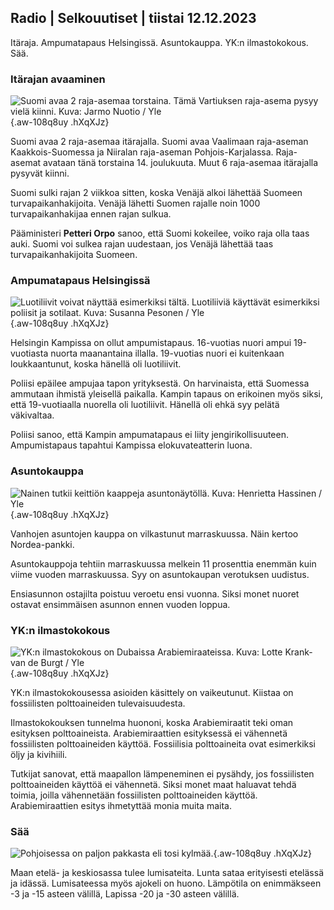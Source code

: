 ## Radio \| Selkouutiset \| tiistai 12.12.2023

Itäraja. Ampumatapaus Helsingissä. Asuntokauppa. YK:n ilmastokokous. Sää.

### Itärajan avaaminen

![Suomi avaa 2 raja-asemaa torstaina. Tämä Vartiuksen raja-asema pysyy vielä kiinni. Kuva: Jarmo Nuotio / Yle](https://images.cdn.yle.fi/image/upload/c_crop,h_2098,w_3730,x_1,y_0/ar_1.7777777777777777,c_fill,g_faces,h_675,w_1200/dpr_1.0/q_auto:eco/f_auto/fl_lossy/v1702384366/39-1214341657850ad684de){.aw-108q8uy .hXqXJz}

Suomi avaa 2 raja-asemaa itärajalla. Suomi avaa Vaalimaan raja-aseman Kaakkois-Suomessa ja Niiralan raja-aseman Pohjois-Karjalassa. Raja-asemat avataan tänä torstaina 14. joulukuuta. Muut 6 raja-asemaa itärajalla pysyvät kiinni.

Suomi sulki rajan 2 viikkoa sitten, koska Venäjä alkoi lähettää Suomeen turvapaikanhakijoita. Venäjä lähetti Suomen rajalle noin 1000 turvapaikanhakijaa ennen rajan sulkua.

Pääministeri **Petteri Orpo** sanoo, että Suomi kokeilee, voiko raja olla taas auki. Suomi voi sulkea rajan uudestaan, jos Venäjä lähettää taas turvapaikanhakijoita Suomeen.

### Ampumatapaus Helsingissä

![Luotiliivit voivat näyttää esimerkiksi tältä. Luotiliiviä käyttävät esimerkiksi poliisit ja sotilaat. Kuva: Susanna Pesonen / Yle](https://images.cdn.yle.fi/image/upload/c_crop,h_3078,w_5472,x_0,y_456/ar_1.7777777777777777,c_fill,g_faces,h_675,w_1200/dpr_1.0/q_auto:eco/f_auto/fl_lossy/v1691049946/39-115115364cb5d39dae86){.aw-108q8uy .hXqXJz}

Helsingin Kampissa on ollut ampumistapaus. 16-vuotias nuori ampui 19-vuotiasta nuorta maanantaina illalla. 19-vuotias nuori ei kuitenkaan loukkaantunut, koska hänellä oli luotiliivit.

Poliisi epäilee ampujaa tapon yrityksestä. On harvinaista, että Suomessa ammutaan ihmistä yleisellä paikalla. Kampin tapaus on erikoinen myös siksi, että 19-vuotiaalla nuorella oli luotiliivit. Hänellä oli ehkä syy pelätä väkivaltaa.

Poliisi sanoo, että Kampin ampumatapaus ei liity jengirikollisuuteen. Ampumistapaus tapahtui Kampissa elokuvateatterin luona.

### Asuntokauppa

![Nainen tutkii keittiön kaappeja asuntonäytöllä. Kuva: Henrietta Hassinen / Yle](https://images.cdn.yle.fi/image/upload/c_crop,h_2806,w_4989,x_10,y_0/ar_1.7777777777777777,c_fill,g_faces,h_675,w_1200/dpr_1.0/q_auto:eco/f_auto/fl_lossy/v1673837646/39-105859863c00b7c4f726){.aw-108q8uy .hXqXJz}

Vanhojen asuntojen kauppa on vilkastunut marraskuussa. Näin kertoo Nordea-pankki.

Asuntokauppoja tehtiin marraskuussa melkein 11 prosenttia enemmän kuin viime vuoden marraskuussa. Syy on asuntokaupan verotuksen uudistus.

Ensiasunnon ostajilta poistuu veroetu ensi vuonna. Siksi monet nuoret ostavat ensimmäisen asunnon ennen vuoden loppua.

### YK:n ilmastokokous

![YK:n ilmastokokous on Dubaissa Arabiemiraateissa. Kuva: Lotte Krank-van de Burgt / Yle](https://images.cdn.yle.fi/image/upload/c_crop,h_2268,w_4031,x_0,y_0/ar_1.7777777777777777,c_fill,g_faces,h_675,w_1200/dpr_1.0/q_auto:eco/f_auto/fl_lossy/v1702389689/39-12144796578671f7e663){.aw-108q8uy .hXqXJz}

YK:n ilmastokokousessa asioiden käsittely on vaikeutunut. Kiistaa on fossiilisten polttoaineiden tulevaisuudesta.

Ilmastokokouksen tunnelma huononi, koska Arabiemiraatit teki oman esityksen polttoaineista. Arabiemiraattien esityksessä ei vähennetä fossiilisten polttoaineiden käyttöä. Fossiilisia polttoaineita ovat esimerkiksi öljy ja kivihiili.

Tutkijat sanovat, että maapallon lämpeneminen ei pysähdy, jos fossiilisten polttoaineiden käyttöä ei vähennetä. Siksi monet maat haluavat tehdä toimia, joilla vähennetään fossiilisten polttoaineiden käyttöä. Arabiemiraattien esitys ihmetyttää monia muita maita.

### Sää

![Pohjoisessa on paljon pakkasta eli tosi kylmää.](https://images.cdn.yle.fi/image/upload/c_crop,h_1080,w_1919,x_0,y_0/ar_1.7777777777777777,c_fill,g_faces,h_675,w_1200/dpr_1.0/q_auto:eco/f_auto/fl_lossy/v1702394459/39-121453865787a452a8f0){.aw-108q8uy .hXqXJz}

Maan etelä- ja keskiosassa tulee lumisateita. Lunta sataa erityisesti etelässä ja idässä. Lumisateessa myös ajokeli on huono. Lämpötila on enimmäkseen -3 ja -15 asteen välillä, Lapissa -20 ja -30 asteen välillä.
